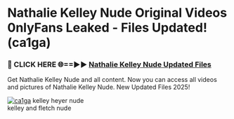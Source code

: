 # Nathalie Kelley Nude Original Videos 0nlyFans Leaked - Files Updated! (ca1ga)

<h3>🔴 CLICK HERE 🌐==►► <a href="https://tinyurl.com/5h6xmrr3" rel="nofollow">Nathalie Kelley Nude Updated Files</a></h3>

Get Nathalie Kelley Nude and all content. Now you can access all videos and pictures of Nathalie Kelley Nude. New Updated Files 2025!

[![ca1ga](https://i.imgur.com/KVD873Z.gif)](https://tinyurl.com/5h6xmrr3)
kelley heyer nude<br>
kelley and fletch nude